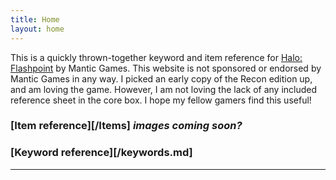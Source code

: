 ```yaml
---
title: Home
layout: home
---
```


This is a quickly thrown-together keyword and item reference for [Halo: Flashpoint][Halo: Flashpoint] by Mantic Games. This website is not sponsored or endorsed by Mantic Games in any way. I picked an early copy of the Recon edition up, and am loving the game. However, I am not loving the lack of any included reference sheet in the core box. I hope my fellow gamers find this useful!

### [Item reference][/Items] *images coming soon?*
### [Keyword reference][/keywords.md]

----

[Halo: Flashpoint]: https://just-the-docs.github.io/just-the-docs/
[Mantic Games]: https://www.manticgames.com/

